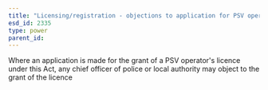 ```yaml
---
title: "Licensing/registration - objections to application for PSV operator's licence"
esd_id: 2335
type: power
parent_id:  
---
```


Where an application is made for the grant of a PSV operator's licence under this Act, any chief officer of police or local authority may object to the grant of the licence 

